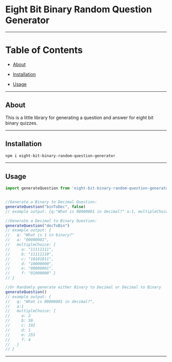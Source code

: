 # Eight Bit Binary Random Question Generator

---

# Table of Contents

* [About](#About)

* [Installation](#Installation)

* [Usage](#Usage)

---
## About

This is a little library for generating a question and answer for eight bit binary quizzes.

---
## Installation

```bash
npm i eight-bit-binary-random-question-generator
```
---
## Usage

```javascript
import generateQuestion from 'eight-bit-binary-random-question-generator'


//Generate a Binary to Decimal Question:
generateQuestion("binToDec", false)
// example output: {q:"What is 00000001 in decimal?" a:1, multipleChoice: undefined}

//Generate a Decimal to Binary Question:
generateQuestion("decToBin")
// example output: { 
//   q: "What is 1 in binary?"
//   a: "00000001",
//   multipleChoice: {
//     a: "11111111",
//     b: "11111110",
//     c: "10101011",
//     d: "10000000",
//     e: "00000001",
//     f: "01000000" }
// }

//Or Randomly generate either Binary to Decimal or Decimal to Binary
generateQuestion()
// example output: {
//   q: "What is 00000001 in decimal?",
//   a:1
//   multipleChoice: {
//     a: 2
//     b: 50
//     c: 192
//     d: 1
//     e: 255
//     f: 4
//   }
// }
```

---
